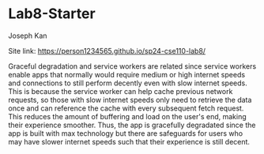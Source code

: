 # Lab8-Starter

Joseph Kan 

Site link: https://person1234565.github.io/sp24-cse110-lab8/

Graceful degradation and service workers are related since service workers enable apps that normally would require medium or high internet speeds and connections to still perform decently 
even with slow internet speeds. This is because the service worker can help cache previous network requests, so those with slow internet speeds only need to retrieve the data once 
and can reference the cache with every subsequent fetch request. This reduces the amount of buffering and load on the user's end, making their experience smoother. 
Thus, the app is gracefully degradated since the app is built with max technology but there are safeguards for users who may have slower internet speeds such that their experience is still decent. 
